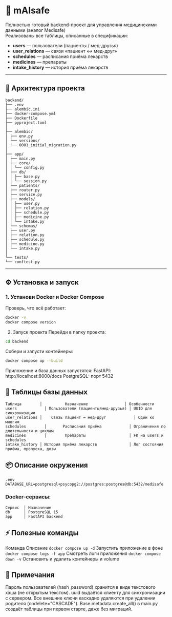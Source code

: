 # 💊 mAIsafe

Полностью готовый backend-проект для управления медицинскими данными (аналог Medisafe)  
Реализованы все таблицы, описанные в спецификации:

- **users** — пользователи (пациенты / мед-друзья)  
- **user_relations** — связи «пациент ↔ мед-друг»  
- **schedules** — расписания приёма лекарств  
- **medicines** — препараты  
- **intake_history** — история приёма лекарств  

---

## 🧩 Архитектура проекта
```
backend/
├── .env
├── alembic.ini
├── docker-compose.yml
├── Dockerfile
├── pyproject.toml
│
├── alembic/
│ ├── env.py
│ └── versions/
│ └── 0001_initial_migration.py
│
├── app/
│ ├── main.py
│ ├── core/
│ │ └── config.py
│ ├── db/
│ │ ├── base.py
│ │ └── session.py
│ └── patients/
│ ├── router.py
│ ├── service.py
│ ├── models/
│ │ ├── user.py
│ │ ├── relation.py
│ │ ├── schedule.py
│ │ ├── medicine.py
│ │ └── intake.py
│ └── schemas/
│ ├── user.py
│ ├── relation.py
│ ├── schedule.py
│ ├── medicine.py
│ └── intake.py
│
└── tests/
└── conftest.py
```
---

## ⚙️ Установка и запуск

### 1. Установи Docker и Docker Compose

Проверь, что всё работает:
```bash
docker -v
docker compose version
```
2. Запуск проекта
Перейди в папку проекта:
```bash
cd backend
```
Собери и запусти контейнеры:
```bash
docker compose up --build
```
Приложение и база данных запустятся:
FastAPI: http://localhost:8000/docs
PostgreSQL: порт 5432

## 🧱 Таблицы базы данных
```
Таблица	       │          Назначение                │ Особенности
users	         │ Пользователи (пациенты/мед-друзья) │	UUID для синхронизации
user_relations │	Связь пациент ↔ мед-друг	        │ Один ко многим
schedules	     │       Расписания приёма	          │ Ограничения по длительности и циклам
medicines	     │        Препараты	                  │ FK на users и schedules
intake_history │ История приёма лекарств	          │ Лог состояния приёма, пропуска, дозы
```
## 📦 Описание окружения
```
.env
DATABASE_URL=postgresql+psycopg2://postgres:postgres@db:5432/medisafe
```
### Docker-сервисы:
```
Сервис	│ Назначение
db	    │ PostgreSQL 15
app	    │ FastAPI backend
```
## ⚡ Полезные команды
Команда	Описание
```docker compose up -d```	Запустить приложение в фоне
```docker compose logs -f app```	Смотреть логи приложения
```docker compose down -v```	Остановить и удалить контейнеры и volume
## 🧠 Примечания
Пароль пользователей (hash_password) хранится в виде текстового хэша (не открытым текстом).
uuid выдаётся клиенту для синхронизации с сервером.
Все внешние ключи каскадно удаляются при удалении родителя (ondelete="CASCADE").
Base.metadata.create_all() в main.py создаёт таблицы при первом старте, даже без миграций.

